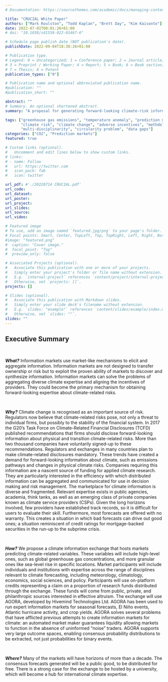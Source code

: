 ```yaml
---
# Documentation: https://sourcethemes.com/academic/docs/managing-content/

title: "CRUCIAL White Paper"
authors: ["Mark Roulston", "Todd Kaplan", "Brett Day", "Kim Kaivanto"]
date: 2022-07-01T00:01:26+01:00
# doi: "10.1038/s41558-022-01467-6"

# Schedule page publish date (NOT publication's date).
publishDate: 2022-09-04T18:38:26+01:00

# Publication type.
# Legend: 0 = Uncategorized; 1 = Conference paper; 2 = Journal article;
# 3 = Preprint / Working Paper; 4 = Report; 5 = Book; 6 = Book section;
# 7 = Thesis; 8 = Patent
publication_types: ["0"]

# Publication name and optional abbreviated publication name.
#publication: ""
#publication_short: ""

abstract: ""
# Summary. An optional shortened abstract.
summary: "A proposal for generating forward-looking climate-risk information with expert prediction markets."

tags: ["greenhouse gas emissions", "temperature anomaly", "prediction markets", 
       "climate risk", "climate change", "adverse incentives", "methdologocial choice", 
       "multi-disciplinarity", "circularity problem", "data gaps"]
categories: ["CO2", "Prediction markets"]
featured: true

# Custom links (optional).
#   Uncomment and edit lines below to show custom links.
# links:
# - name: Follow
#   url: https://twitter.com
#   icon_pack: fab
#   icon: twitter

url_pdf: #'./20220714 CRUCIAL.pdf'
url_code:
url_dataset:
url_poster:
url_project:
url_slides:
url_source:
url_video:

# Featured image
# To use, add an image named `featured.jpg/png` to your page's folder. 
# Focal points: Smart, Center, TopLeft, Top, TopRight, Left, Right, BottomLeft, Bottom, BottomRight.
#image: "featured.png"
#  caption: "Cover image."
#  focal_point: "Top"
#  preview_only: false

# Associated Projects (optional).
#   Associate this publication with one or more of your projects.
#   Simply enter your project's folder or file name without extension.
#   E.g. `internal-project` references `content/project/internal-project/index.md`.
#   Otherwise, set `projects: []`.
projects: []

# Slides (optional).
#   Associate this publication with Markdown slides.
#   Simply enter your slide deck's filename without extension.
#   E.g. `slides: "example"` references `content/slides/example/index.md`.
#   Otherwise, set `slides: ""`.
slides: ""
---
```

## Executive Summary

<br>

**_What?_**
Information markets use market-like 
mechanisms to elicit and aggregate 
information. Information markets are not 
designed to transfer ownership or risk but to 
exploit the proven ability of markets to 
discover and synthesize information. 
Information markets can solve the problems of 
aggregating diverse climate expertise and
aligning the incentives of providers. They
could become the primary mechanism for 
obtaining forward-looking expertise about 
climate-related risks.

<br>

**_Why?_**
Climate change is recognised as an important 
source of risk. Regulators now believe that 
climate-related risks pose, not only a threat to 
individual firms, but possibly to the stability of 
the financial system.
In 2017 the G20’s Task Force on Climate-Related Financial Disclosures (TCFD) 
published recommendations that firms should 
disclose forward-looking information about 
physical and transition climate-related risks. 
More than two thousand companies have 
voluntarily signed-up to these 
recommendations. Regulators and exchanges 
in many countries plan to make climate-related disclosures mandatory. These trends 
have created a demand for forward-looking 
information about climate, such as emissions 
pathways and changes in physical climate 
risks. Companies requiring this information 
are a nascent source of funding for applied 
climate research. They are particularly 
interested in the efficiency with which 
distributed information can be aggregated 
and communicated for use in decision making 
and risk management. 
The marketplace for climate information is 
diverse and fragmented. Relevant expertise 
exists in public agencies, academia, think 
tanks, as well as an emerging class of private 
companies known as climate service 
providers (CSPs). Given the long horizons 
involved, few providers have established track 
records, so it is difficult for users to evaluate 
their skill. Furthermore, most forecasts are 
offered with no warranty. This creates a 
situation in which bad forecasts can drive out 
good ones; a situation reminiscent of credit 
ratings for mortgage-backed securities in the 
run-up to the subprime crisis.

<br>

**_How?_**
We propose a climate information exchange 
that hosts markets predicting climate-related 
variables. These variables will include high-level ones, such as global greenhouse gas 
concentrations, and more granular ones like
sea-level rise in specific locations. Market 
participants will include individuals and 
institutions with expertise across the range of 
disciplines relevant to climate forecasting, 
including meteorology, climatology, 
economics, social sciences, and policy. 
Participants will use on-platform credits 
representing a claim on a proportion of 
research funds distributed through the 
exchange. These funds will come from public, 
private, and philanthropic sources interested 
in effective altruism.
The exchange will use AGORA, developed by 
Hivemind Technologies Ltd. AGORA has been 
used to run expert information markets for 
seasonal forecasts, El Niño events, Atlantic 
hurricane activity, and crop yields. AGORA
solves several problems that have afflicted 
previous attempts to create information 
markets for climate: an automated market 
maker guarantees liquidity allowing markets 
to function in the absence of uninformed 
“noise” traders. AGORA supports very large 
outcome spaces, enabling consensus 
probability distributions to be extracted, not 
just probabilities for binary events. 

<br>

**_Where?_**
Many of the markets will have horizons of 
more than a decade. The consensus forecasts 
generated will be a public good, to be 
distributed for free. There is a strong case for 
the exchange to be hosted by a university, 
which will become a hub for international 
climate expertise.

